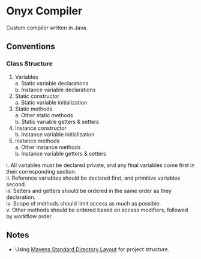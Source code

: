 # Onyx Compiler
Custom compiler written in Java.

## Conventions
### Class Structure
1. Variables  
  a. Static variable declarations  
  b. Instance variable declarations  
2. Static constructor  
  a. Static variable initialization  
3. Static methods  
  a. Other static methods  
  b. Static variable getters & setters  
4. Instance constructor  
  b. Instance variable initialization  
5. Instance methods  
  a. Other instance methods  
  b. Instance variable getters & setters  

i. All variables must be declared private, and any final variables come first in their corresponding section.  
ii. Reference variables should be declared first, and primitive variables second.  
iii. Setters and getters should be ordered in the same order as they declaration.  
iv. Scope of methods should limit access as much as possible.  
v. Other methods should be ordered based on access modifiers, followed by workflow order.


## Notes
- Using [Mavens Standard Directory Layout](http://maven.apache.org/guides/introduction/introduction-to-the-standard-directory-layout.html) for project structure.  

